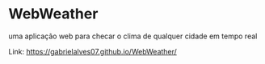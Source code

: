 # WebWeather
uma aplicação web para checar o clima de qualquer cidade em tempo real

Link: https://gabrielalves07.github.io/WebWeather/
